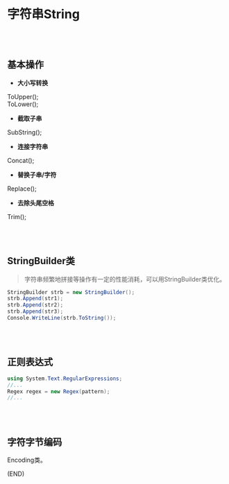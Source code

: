 # 字符串String    

<br />
<br />


## 基本操作    

- **大小写转换**    

ToUpper();  
ToLower();  

- **截取子串**    

SubString();

- **连接字符串**    

Concat();  

- **替换子串/字符**

Replace();


- **去除头尾空格**  

Trim();  

<br />
<br />

## StringBuilder类    

> 字符串频繁地拼接等操作有一定的性能消耗，可以用StringBuilder类优化。    

```C#  
StringBuilder strb = new StringBuilder();
strb.Append(str1);
strb.Append(str2);
strb.Append(str3);
Console.WriteLine(strb.ToString());
```    


<br />
<br />

## 正则表达式    

```C#  
using System.Text.RegularExpressions;  
//...
Regex regex = new Regex(pattern);
//...
```

<br />
<br />

## 字符字节编码    

Encoding类。    


(END)    